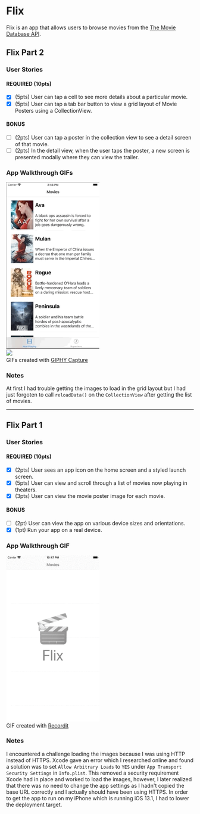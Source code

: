 # Flix

Flix is an app that allows users to browse movies from the [The Movie Database API](http://docs.themoviedb.apiary.io/#).

## Flix Part 2

### User Stories

#### REQUIRED (10pts)
- [x] (5pts) User can tap a cell to see more details about a particular movie.
- [x] (5pts) User can tap a tab bar button to view a grid layout of Movie Posters using a CollectionView.

#### BONUS
- [ ] (2pts) User can tap a poster in the collection view to see a detail screen of that movie.
- [ ] (2pts) In the detail view, when the user taps the poster, a new screen is presented modally where they can view the trailer.

### App Walkthrough GIFs
<img src="flix_detail.gif" width=250><br>
<img src="flix_grid.gif" width=250><br>
GIFs created with [GIPHY Capture](https://giphy.com/apps/giphycapture/)

### Notes
At first I had trouble getting the images to load in the grid layout but I had just forgoten to call `reloadData()` on the `CollectionView` after getting the list of movies.

---

## Flix Part 1

### User Stories

#### REQUIRED (10pts)
- [x] (2pts) User sees an app icon on the home screen and a styled launch screen.
- [x] (5pts) User can view and scroll through a list of movies now playing in theaters.
- [x] (3pts) User can view the movie poster image for each movie.

#### BONUS
- [ ] (2pt) User can view the app on various device sizes and orientations.
- [x] (1pt) Run your app on a real device.

### App Walkthrough GIF
<img src="flix.gif" width=250><br>
GIF created with [Recordit](https://recordit.co/)

### Notes
I encountered a challenge loading the images because I was using HTTP instead of HTTPS. Xcode gave an error which I researched online and found a solution was to set `Allow Arbitrary Loads` to `YES` under `App Transport Security Settings` in `Info.plist`. This removed a security requirement Xcode had in place and worked to load the images, however, I later realized that there was no need to change the app settings as I hadn't copied the base URL correctly and I actually should have been using HTTPS.
In order to get the app to run on my iPhone which is running iOS 13.1, I had to lower the deployment target.
